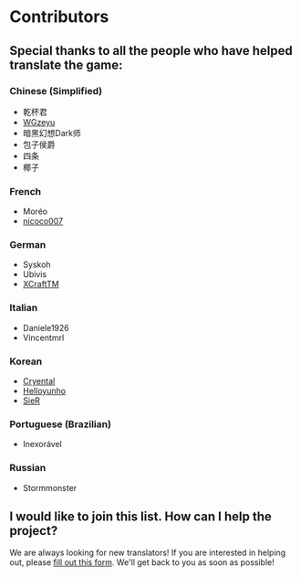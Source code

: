 # Contributors

## Special thanks to all the people who have helped translate the game:

### Chinese (Simplified)
* 乾杯君
* [WGzeyu](https://github.com/WGzeyu)
* 暗黑幻想Dark师
* 包子侯爵
* 四条
* 椰子

### French
* Moréo
* [nicoco007](https://github.com/nicoco007)

### German
* Syskoh
* Ubivis
* [XCraftTM](https://github.com/XCraftTM)

### Italian
* Daniele1926
* Vincentmrl

### Korean
* [Cryental](https://github.com/Cryental)
* [Helloyunho](https://github.com/Helloyunho)
* [SieR](https://github.com/SieR-VR)

### Portuguese (Brazilian)
* Inexorável

### Russian
* Stormmonster

## I would like to join this list. How can I help the project?
We are always looking for new translators! If you are interested in helping out, please [fill out this form](). We'll get back to you as soon as possible!
